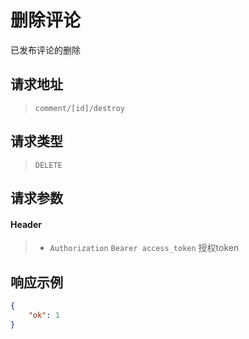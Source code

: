 # 删除评论

已发布评论的删除

## 请求地址

> `comment/[id]/destroy`

## 请求类型

> `DELETE`

## 请求参数

#### Header

> - `Authorization` `Bearer access_token` 授权token

## 响应示例

```json
{
    "ok": 1
}
```